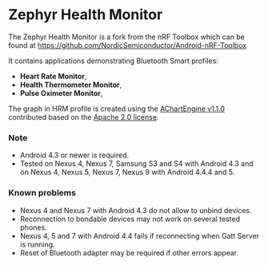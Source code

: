 # Zephyr Health Monitor

The Zephyr Health Monitor is a fork from the nRF Toolbox which can be found at https://github.com/NordicSemiconductor/Android-nRF-Toolbox

It contains applications demonstrating Bluetooth Smart profiles: 
* **Heart Rate Monitor**, 
* **Health Thermometer Monitor**, 
* **Pulse Oximeter Monitor**,


The graph in HRM profile is created using the [AChartEngine v1.1.0](http://www.achartengine.org) contributed based on the [Apache 2.0 license](http://www.apache.org/licenses/LICENSE-2.0).

### Note
- Android 4.3 or newer is required.
- Tested on Nexus 4, Nexus 7, Samsung S3 and S4 with Android 4.3 and on Nexus 4, Nexus 5, Nexus 7, Nexus 9 with Android 4.4.4 and 5.

### Known problems
- Nexus 4 and Nexus 7 with Android 4.3 do not allow to unbind devices.
- Reconnection to bondable devices may not work on several tested phones.
- Nexus 4, 5 and 7 with Android 4.4 fails if reconnecting when Gatt Server is running.
- Reset of Bluetooth adapter may be required if other errors appear.

